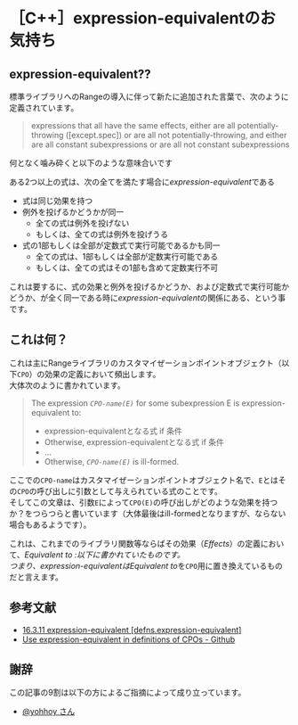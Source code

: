 # ［C++］expression-equivalentのお気持ち

## expression-equivalent??
標準ライブラリへのRangeの導入に伴って新たに追加された言葉で、次のように定義されています。

>expressions that all have the same effects, either are all potentially-throwing ([except.spec]) or are all not potentially-throwing, and either are all constant subexpressions or are all not constant subexpressions

何となく噛み砕くと以下のような意味合いです

ある2つ以上の式は、次の全てを満たす場合に*expression-equivalent*である
- 式は同じ効果を持つ
- 例外を投げるかどうかが同一
  - 全ての式は例外を投げない
  - もしくは、全ての式は例外を投げうる
- 式の1部もしくは全部が定数式で実行可能であるかも同一
  - 全ての式は、1部もしくは全部が定数実行可能である
  - もしくは、全ての式はその1部も含めて定数実行不可

これは要するに、式の効果と例外を投げるかどうか、および定数式で実行可能かどうか、が全く同一である時に*expression-equivalent*の関係にある、という事です。

## これは何？

これは主にRangeライブラリのカスタマイぜーションポイントオブジェクト（以下`CPO`）の効果の定義において頻出します。  
大体次のように書かれています。

>The expression *`CPO-name(E)`* for some subexpression E is expression-equivalent to:
>- expression-equivalentとなる式 if 条件
>- Otherwise, expression-equivalentとなる式 if 条件
>- ...
>- Otherwise, *`CPO-name(E)`* is ill-formed. 

ここでの`CPO-name`はカスタマイぜーションポイントオブジェクト名で、`E`とはその`CPO`の呼び出しに引数として与えられている式のことです。  
そしてこの文章は、引数`E`によって`CPO(E)`の呼び出しがどのような効果を持つか？をつらつらと書いています（大体最後はill-formedとなりますが、ならない場合もあるようです）。

これは、これまでのライブラリ関数等ならばその効果（*Effects*）の定義において、*Equivalent to :*以下に書かれていたものです。  
つまり、*expression-equivalent*は*Equivalent to*を`CPO`用に置き換えているものだと言えます。

## 参考文献
- [16.3.11 expression-equivalent [defns.expression-equivalent]](http://eel.is/c++draft/defns.expression-equivalent)
- [Use expression-equivalent in definitions of CPOs - Github](https://github.com/ericniebler/stl2/issues/262)

## 謝辞

この記事の9割は以下の方によるご指摘によって成り立っています。

- [@yohhoy さん](https://twitter.com/yohhoy/status/1171677701498781696)